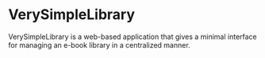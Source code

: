 # VerySimpleLibrary
VerySimpleLibrary is a web-based application that gives a minimal interface for managing an e-book library in a centralized manner.
